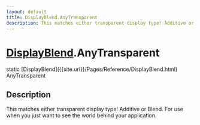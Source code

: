 ```yaml
---
layout: default
title: DisplayBlend.AnyTransparent
description: This matches either transparent display type! Additive or Blend. For use when you just want to see the world behind your application.
---
```

# [DisplayBlend]({{site.url}}/Pages/Reference/DisplayBlend.html).AnyTransparent

<div class='signature' markdown='1'>
static [DisplayBlend]({{site.url}}/Pages/Reference/DisplayBlend.html) AnyTransparent
</div>

## Description
This matches either transparent display type! Additive
or Blend. For use when you just want to see the world behind your
application.

